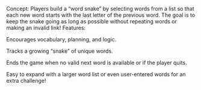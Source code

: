 Concept:
Players build a “word snake” by selecting words from a list so that each new word starts with the last letter of the previous word. The goal is to keep the snake going as long as possible without repeating words or making an invalid link!
Features:

Encourages vocabulary, planning, and logic.

Tracks a growing “snake” of unique words.

Ends the game when no valid next word is available or if the player quits.

Easy to expand with a larger word list or even user-entered words for an extra challenge!
